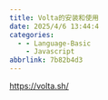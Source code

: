 ```yaml
---
title: Volta的安装和使用
date: 2025/4/6 13:44:4
categories:
  - - Language-Basic
    - Javascript
abbrlink: 7b82b4d3
---
```



https://volta.sh/